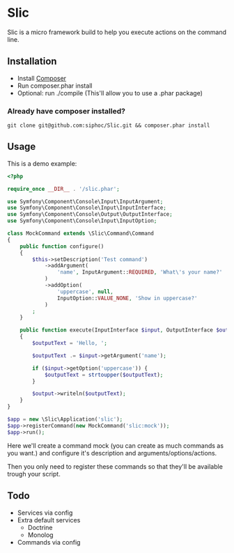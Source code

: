 # Slic

Slic is a micro framework build to help you execute actions on the command line.

## Installation

* Install [Composer](http://getcomposer.org/)
* Run composer.phar install
* Optional: run ./compile (This'll allow you to use a .phar package)

### Already have composer installed?

`git clone git@github.com:siphoc/Slic.git && composer.phar install`

## Usage

This is a demo example:

```php
<?php

require_once __DIR__ . '/slic.phar';

use Symfony\Component\Console\Input\InputArgument;
use Symfony\Component\Console\Input\InputInterface;
use Symfony\Component\Console\Output\OutputInterface;
use Symfony\Component\Console\Input\InputOption;

class MockCommand extends \Slic\Command\Command
{
    public function configure()
    {
        $this->setDescription('Test command')
            ->addArgument(
                'name', InputArgument::REQUIRED, 'What\'s your name?'
            )
            ->addOption(
                'uppercase', null,
                InputOption::VALUE_NONE, 'Show in uppercase?'
            )
        ;
    }

    public function execute(InputInterface $input, OutputInterface $output)
    {
        $outputText = 'Hello, ';

        $outputText .= $input->getArgument('name');

        if ($input->getOption('uppercase')) {
            $outputText = strtoupper($outputText);
        }

        $output->writeln($outputText);
    }
}

$app = new \Slic\Application('slic');
$app->registerCommand(new MockCommand('slic:mock'));
$app->run();
```

Here we'll create a command mock (you can create as much commands as you want.)
and configure it's description and arguments/options/actions.

Then you only need to register these commands so that they'll be available
trough your script.

## Todo

* Services via config
* Extra default services
    * Doctrine
    * Monolog
* Commands via config
